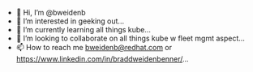 - 👋 Hi, I’m @bweidenb
- 👀 I’m interested in geeking out...
- 🌱 I’m currently learning all things kube...
- 💞️ I’m looking to collaborate on all things kube w fleet mgmt aspect...
- 📫 How to reach me  bweidenb@redhat.com or https://www.linkedin.com/in/braddweidenbenner/...

<!---
bweidenb/bweidenb is a ✨ special ✨ repository because its `README.md` (this file) appears on your GitHub profile.
You can click the Preview link to take a look at your changes.
--->
